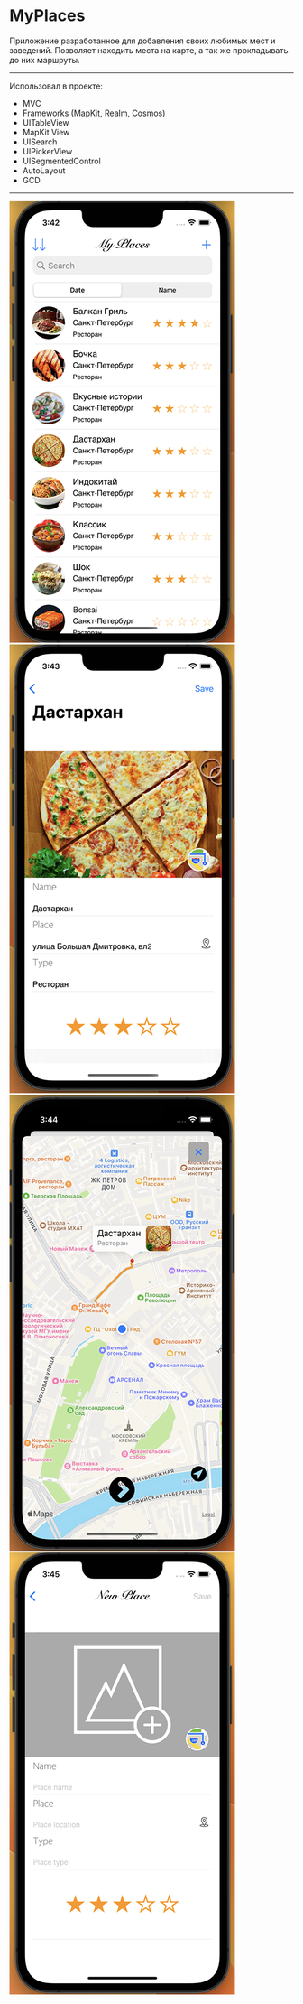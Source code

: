 # MyPlaces
Приложение разработанное для добавления своих любимых мест и заведений.
Позволяет находить места на карте, а так же прокладывать до них маршруты. 
 
 ---
 Использовал в проекте:

* MVC
* Frameworks (MapKit, Realm, Cosmos) 
* UITableView
* MapKit View
* UISearch
* UIPickerView
* UISegmentedControl
* AutoLayout
* GCD

---
![mainVC](https://github.com/AlexKolch/MyPlaces/blob/Main_develop/Screen/1.%20mainVCaa.png)
![SecondVC](https://github.com/AlexKolch/MyPlaces/blob/Main_develop/Screen/2.%20SecondVC.png)
![ThirdVC](https://github.com/AlexKolch/MyPlaces/blob/Main_develop/Screen/3.%20ThirdVC.png)
![NewPlaceVC](https://github.com/AlexKolch/MyPlaces/blob/Main_develop/Screen/4.%20NewPlaceVC.png)
